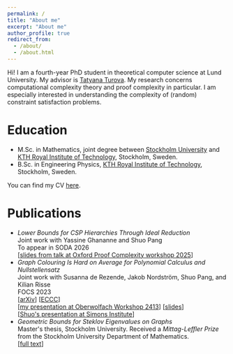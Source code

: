 ```yaml
---
permalink: /
title: "About me"
excerpt: "About me"
author_profile: true
redirect_from: 
  - /about/
  - /about.html
---
```


Hi! I am a fourth-year PhD student in theoretical computer science at Lund University. My advisor is <a href="https://www.ctr.maths.lu.se/matstat/staff/tatyana/">Tatyana Turova</a>. My research concerns computational complexity theory and proof complexity in particular. I am especially interested in understanding the complexity of (random) constraint satisfaction problems. 

# Education
- M.Sc. in Mathematics, joint degree between <a href="https://www.su.se/english/">Stockholm University</a> and <a href="https://www.kth.se/en">KTH Royal Institute of Technology</a>, Stockholm, Sweden.
- B.Sc. in Engineering Physics, <a href="https://www.kth.se/en">KTH Royal Institute of Technology</a>, Stockholm, Sweden.

You can find my CV <a href="https://jonascon.github.io/files/CV-jonas-conneryd.pdf">here</a>. 


# Publications
- *Lower Bounds for CSP Hierarchies Through Ideal Reduction*\
  Joint work with Yassine Ghananne and Shuo Pang\
  To appear in SODA 2026\
  [<a href="http://jonascon.github.io/files/pres.pdf">slides from talk at Oxford Proof Complexity workshop 2025</a>]
-  *Graph Colouring Is Hard on Average for Polynomial Calculus and Nullstellensatz*\
  Joint work with Susanna de Rezende, Jakob Nordström, Shuo Pang, and Kilian Risse\
  FOCS 2023\
  [<a href="https://arxiv.org/abs/2503.17022">arXiv</a>] [<a href="https://eccc.weizmann.ac.il/report/2025/032/">ECCC</a>]\
  [<a href="https://www.youtube.com/watch?v=ay7-3uXH3g0">my presentation at Oberwolfach Workshop 2413</a>] [<a href="http://jonascon.github.io/files/pres-oberwolfach.pdf">slides</a>]\
  [<a href="https://www.youtube.com/watch?v=dYMPRGQheow">Shuo's presentation at Simons Institute</a>]
- *Geometric Bounds for Steklov Eigenvalues on Graphs*\
  Master's thesis, Stockholm University. Received a *Mittag-Leffler Prize* from the Stockholm University Department of Mathematics.\
  [<a href="http://jonascon.github.io/files/2021_M8_report-2.pdf">full text</a>] 
